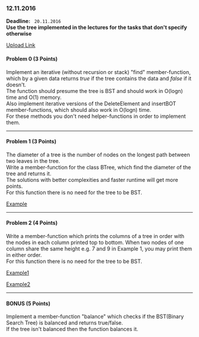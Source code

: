 ### 12.11.2016

**Deadline:** ` 20.11.2016`  
**Use the tree implemented in the lectures for the tasks that don't specify otherwise**  

[Upload Link](https://my.pcloud.com/#page=puplink&code=oFhZJtcHKutRYm89vUD3OdsAGQTrlJRV)

#### Problem 0 (3 Points)

Implement an iterative (without recursion or stack) "find" member-function, which by a given data returns *true* if the tree contains the data and *false* if it doesn't.  
The function should presume the tree is BST and should work in O(logn) time and O(1) memory.    
Also implement iterative versions of the DeleteElement and insertBOT member-functions, which should also work in O(logn) time.   
For these methods you don't need helper-functions in order to implement them.  

---

#### Problem 1 (3 Points)

The diameter of a tree is the number of nodes on the longest path between two leaves in the tree.  
Write a member-function for the class BTree, which find the diameter of the tree and returns it.  
The solutions with better complexities and faster runtime will get more points.  
For this function there is no need for the tree to be BST.  

[Example](https://gyazo.com/8374800c93780f8f14b5c1bb856a0939)

---

#### Problem 2 (4 Points)

Write a member-function which prints the columns of a tree in order with the nodes in each column printed top to bottom.
When two nodes of one column share the same height e.g. 7 and 9 in Example 1, you may print them in either order.  
For this function there is no need for the tree to be BST. 

[Example1](https://gyazo.com/352bd12945606847aadf9c3c646cb78c)  

[Example2](https://gyazo.com/6d994248aa637fc96f27c587f4d9ba8f)  

---  


#### BONUS (5 Points)

Implement a member-function "balance" which checks if the BST(Binary Search Tree) is balanced and returns true/false.   
If the tree isn't balanced then the function balances it.
